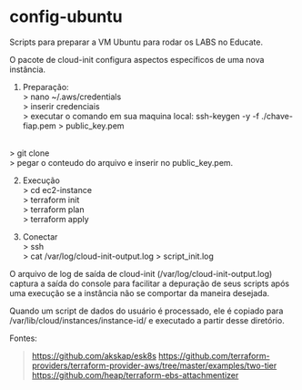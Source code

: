 # config-ubuntu

Scripts para preparar a VM Ubuntu para rodar os LABS no Educate.

O pacote de cloud-init configura aspectos específicos de uma nova instância.

1) Preparação:
<br> > nano ~/.aws/credentials
<br> > inserir credenciais
<br> > executar o comando em sua maquina local: ssh-keygen -y -f ./chave-fiap.pem > public_key.pem

<br> > git clone
<br> > pegar o conteudo do arquivo e inserir no public_key.pem.

2) Execução
<br> > cd ec2-instance
<br> > terraform init
<br> > terraform plan
<br> > terraform apply

3) Conectar 
<br> > ssh
<br> > cat /var/log/cloud-init-output.log > script_init.log

O arquivo de log de saída de cloud-init (/var/log/cloud-init-output.log) captura a saída do console para facilitar a depuração de seus scripts após uma execução se a instância não se comportar da maneira desejada.

Quando um script de dados do usuário é processado, ele é copiado para /var/lib/cloud/instances/instance-id/ e executado a partir desse diretório.

Fontes:

> https://github.com/akskap/esk8s
> https://github.com/terraform-providers/terraform-provider-aws/tree/master/examples/two-tier
> https://github.com/heap/terraform-ebs-attachmentizer
